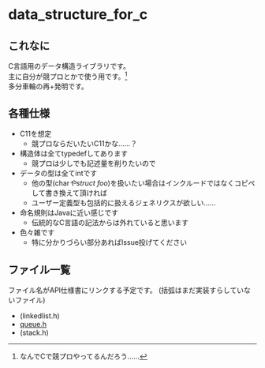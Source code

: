 # data_structure_for_c

## これなに
C言語用のデータ構造ライブラリです。  
主に自分が競プロとかで使う用です。[^1]  
多分車輪の再+発明です。

## 各種仕様
* C11を想定
  * 競プロならだいたいC11かな……？
* 構造体は全てtypedefしてあります
  * 競プロは少しでも記述量を削りたいので
* データの型は全てintです
  * 他の型(char*やstruct foo*)を扱いたい場合はインクルードではなくコピペして書き換えて頂ければ
  * ユーザー定義型も包括的に扱えるジェネリクスが欲しい……
* 命名規則はJavaに近い感じです
  * 伝統的なC言語の記法からは外れていると思います
* 色々雑です
  * 特に分かりづらい部分あればIssue投げてください

## ファイル一覧
ファイル名がAPI仕様書にリンクする予定です。
(括弧はまだ実装すらしていないファイル)

* (linkedlist.h)
* [queue.h](doc/queue.md)
* (stack.h)

[^1]:なんでCで競プロやってるんだろう……
